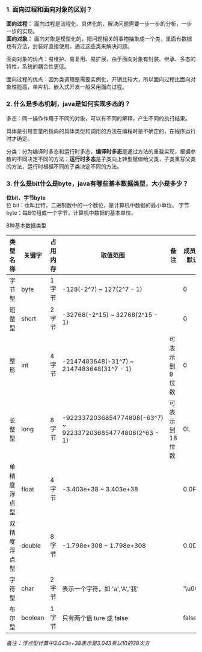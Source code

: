 ### 1. 面向过程和面向对象的区别？

**面向过程：** 面向过程是流程化、具体化的，解决问题需要一步一步的分析，一步一步的实现。  
**面向对象：** 面向对象是模型化的，把问题相关的事物抽象成一个类，里面有数据也有方法，封装好直接使用，通过这些类来解决问题。

面向对象的优点：易维护、易复用、易扩展，由于面向对象有封装、继承、多态的特性，系统的耦合性更低。

面向过程的优点：因为类调用是需要实例化，开销比较大，所以面向过程比面向对象性能高，单片机、嵌入式开发一般采用面向过程。

### 2. 什么是多态机制，java是如何实现多态的？

多态：同一操作作用于不同的对象，可以有不同的解释，产生不同的执行结果。

具体是引用变量所指向的具体类型和调用的方法在编程时是不确定的，在程序运行时才确定。

分类：分为编译时多态和运行时多态，**编译时多态**是通过方法的重载实现，根据参数的不同决定不同的方法；**运行时多态**是子类向上转型赋值给父类，子类重写父类的方法，运行时根据不同的子类决定不同的方法。

### 3. 什么是bit什么是byte，java有哪些基本数据类型，大小是多少？

**位bit、字节byte**  
位 bit：也叫比特，二进制数中的一个数位，是计算机中数据的最小单位。
字节 byte：每8位组成一个字节，计算机中数据的基本单位。

8种基本数据类型

| 类型名称   | 关键字     | 占用内存 | 取值范围                                                            | 备注       | 成员变量默认值  |
|--------|---------|------|-----------------------------------------------------------------|----------|----------|
| 字节型    | byte    | 1字节  | -128(-2^7) ~ 127(2^7 - 1)                                       |          | 0        |
| 短整型    | short   | 2字节  | -32768(-2^15) ~ 32768(2^15 - 1)                                 |          | 0        |
| 整形     | int     | 4字节  | -2147483648(-31^7) ~<br> 2147483648(31^7 - 1)                   | 可表示到9位数  | 0        |
| 长整型    | long    | 8字节  | -9223372036854774808(-63^7) ~<br> 9223372036854774808(2^63 - 1) | 可表示到18位数 | 0L       |
| 单精度浮点型 | float   | 4字节  | -3.403e+38 ~ 3.403e+38                                          |          | 0.0F     |
| 双精度浮点型 | double  | 8字节  | -1.798e+308 ~ 1.798e+308                                        |          | 0.0D     |
| 字符型    | char    | 2字节  | 表示一个字符，如 'a','A','我'                                            |          | '\u0000' |
| 布尔型    | boolean | 1字节  | 只有两个值  ture 或 false                                             |          | false    |

*备注：浮点型计算中3.043e+38表示是3.043乘以10的38次方*